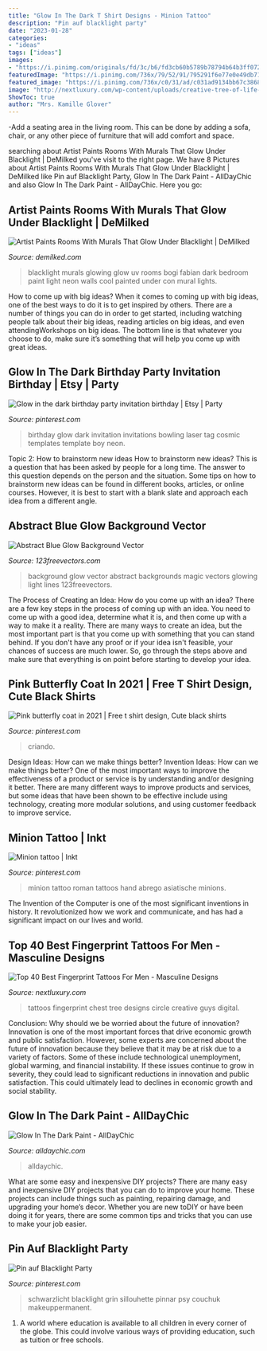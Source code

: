 ```yaml
---
title: "Glow In The Dark T Shirt Designs - Minion Tattoo"
description: "Pin auf blacklight party"
date: "2023-01-28"
categories:
- "ideas"
tags: ["ideas"]
images:
- "https://i.pinimg.com/originals/fd/3c/b6/fd3cb60b5789b78794b64b3ff072ec27.jpg"
featuredImage: "https://i.pinimg.com/736x/79/52/91/795291f6e77e0e49db71a8b0dce5d749--blacklight-party-neon-party.jpg"
featured_image: "https://i.pinimg.com/736x/c0/31/ad/c031ad9134bb67c3868e51e5df0aa254.jpg"
image: "http://nextluxury.com/wp-content/uploads/creative-tree-of-life-fingerprint-guys-circle-upper-chest-tattoos.jpg"
ShowToc: true
author: "Mrs. Kamille Glover"
---
```



-Add a seating area in the living room. This can be done by adding a sofa, chair, or any other piece of furniture that will add comfort and space.

	

		
searching about Artist Paints Rooms With Murals That Glow Under Blacklight | DeMilked you've visit to the right page. We have 8 Pictures about Artist Paints Rooms With Murals That Glow Under Blacklight | DeMilked like Pin auf Blacklight Party, Glow In The Dark Paint - AllDayChic and also Glow In The Dark Paint - AllDayChic. Here you go:
		
    
## Artist Paints Rooms With Murals That Glow Under Blacklight | DeMilked

<img loading=lazy src="https://www.demilked.com/magazine/wp-content/uploads/2015/01/glowing-murals-uv-blacklight-art-bogi-fabian-11.jpg" onerror="this.onerror=null;this.src='https://tse3.mm.bing.net/th?id=OIP.gD3TrB_iRbKWz88u5cvplgHaE9&amp;pid=15.1';" alt="Artist Paints Rooms With Murals That Glow Under Blacklight | DeMilked">

_Source: demilked.com_

>blacklight murals glowing glow uv rooms bogi fabian dark bedroom paint light neon walls cool painted under con mural lights. 

	

How to come up with big ideas?
When it comes to coming up with big ideas, one of the best ways to do it is to get inspired by others. There are a number of things you can do in order to get started, including watching people talk about their big ideas, reading articles on big ideas, and even attendingWorkshops on big ideas. The bottom line is that whatever you choose to do, make sure it’s something that will help you come up with great ideas.

    
## Glow In The Dark Birthday Party Invitation Birthday | Etsy | Party

<img loading=lazy src="https://i.pinimg.com/736x/7a/38/f5/7a38f53b6e9b044d7eba11e56616e9c4--neon-birthday-th-birthday.jpg" onerror="this.onerror=null;this.src='https://tse3.mm.bing.net/th?id=OIP.5kzA7q5Oj08iffIlBXDI_AHaHa&amp;pid=15.1';" alt="Glow in the dark birthday party invitation birthday | Etsy | Party">

_Source: pinterest.com_

>birthday glow dark invitation invitations bowling laser tag cosmic templates template boy neon. 

	

Topic 2: How to brainstorm new ideas
How to brainstorm new ideas? This is a question that has been asked by people for a long time. The answer to this question depends on the person and the situation. Some tips on how to brainstorm new ideas can be found in different books, articles, or online courses. However, it is best to start with a blank slate and approach each idea from a different angle.

    
## Abstract Blue Glow Background Vector

<img loading=lazy src="https://i2.wp.com/www.123freevectors.com/wp-content/uploads/new/Backgrounds/026-abstract-blue-glow-background-vector.png?w=800&amp;q=95" onerror="this.onerror=null;this.src='https://tse3.mm.bing.net/th?id=OIP.W5NU1RqWofw0bGPWWW83TwHaGe&amp;pid=15.1';" alt="Abstract Blue Glow Background Vector">

_Source: 123freevectors.com_

>background glow vector abstract backgrounds magic vectors glowing light lines 123freevectors. 

	

The Process of Creating an Idea: How do you come up with an idea?
There are a few key steps in the process of coming up with an idea. You need to come up with a good idea, determine what it is, and then come up with a way to make it a reality. There are many ways to create an idea, but the most important part is that you come up with something that you can stand behind. If you don't have any proof or if your idea isn't feasible, your chances of success are much lower. So, go through the steps above and make sure that everything is on point before starting to develop your idea.

    
## Pink Butterfly Coat In 2021 | Free T Shirt Design, Cute Black Shirts

<img loading=lazy src="https://i.pinimg.com/736x/c0/31/ad/c031ad9134bb67c3868e51e5df0aa254.jpg" onerror="this.onerror=null;this.src='https://tse2.mm.bing.net/th?id=OIP.L_uhVSHfQ07VlcZF518AJAHaHa&amp;pid=15.1';" alt="Pink butterfly coat in 2021 | Free t shirt design, Cute black shirts">

_Source: pinterest.com_

>criando. 

	

Design Ideas: How can we make things better?
Invention Ideas: How can we make things better?
One of the most important ways to improve the effectiveness of a product or service is by understanding and/or designing it better. There are many different ways to improve products and services, but some ideas that have been shown to be effective include using technology, creating more modular solutions, and using customer feedback to improve service.

    
## Minion Tattoo | Inkt

<img loading=lazy src="https://i.pinimg.com/originals/fd/3c/b6/fd3cb60b5789b78794b64b3ff072ec27.jpg" onerror="this.onerror=null;this.src='https://tse4.mm.bing.net/th?id=OIP.5dLBmxBLQcOWBWaNHgK4sAHaHa&amp;pid=15.1';" alt="Minion tattoo | Inkt">

_Source: pinterest.com_

>minion tattoo roman tattoos hand abrego asiatische minions. 

	

The Invention of the Computer is one of the most significant inventions in history. It revolutionized how we work and communicate, and has had a significant impact on our lives and world.

    
## Top 40 Best Fingerprint Tattoos For Men - Masculine Designs

<img loading=lazy src="http://nextluxury.com/wp-content/uploads/creative-tree-of-life-fingerprint-guys-circle-upper-chest-tattoos.jpg" onerror="this.onerror=null;this.src='https://tse1.mm.bing.net/th?id=OIP.mODEWxqyY-wIT2ABpvS79QHaHa&amp;pid=15.1';" alt="Top 40 Best Fingerprint Tattoos For Men - Masculine Designs">

_Source: nextluxury.com_

>tattoos fingerprint chest tree designs circle creative guys digital. 

	

Conclusion: Why should we be worried about the future of innovation?
Innovation is one of the most important forces that drive economic growth and public satisfaction. However, some experts are concerned about the future of innovation because they believe that it may be at risk due to a variety of factors. Some of these include technological unemployment, global warming, and financial instability. If these issues continue to grow in severity, they could lead to significant reductions in innovation and public satisfaction. This could ultimately lead to declines in economic growth and social stability.

    
## Glow In The Dark Paint - AllDayChic

<img loading=lazy src="https://alldaychic.com/wp-content/uploads/2013/09/glow-in-the-dark-5.jpg" onerror="this.onerror=null;this.src='https://tse4.mm.bing.net/th?id=OIP.sfOwmmh-kWJLBrDuvo3a4AHaLI&amp;pid=15.1';" alt="Glow In The Dark Paint - AllDayChic">

_Source: alldaychic.com_

>alldaychic. 

	

What are some easy and inexpensive DIY projects?
There are many easy and inexpensive DIY projects that you can do to improve your home. These projects can include things such as painting, repairing damage, and upgrading your home’s decor. Whether you are new toDIY or have been doing it for years, there are some common tips and tricks that you can use to make your job easier.

    
## Pin Auf Blacklight Party

<img loading=lazy src="https://i.pinimg.com/736x/79/52/91/795291f6e77e0e49db71a8b0dce5d749--blacklight-party-neon-party.jpg" onerror="this.onerror=null;this.src='https://tse3.mm.bing.net/th?id=OIP.60ctAe-70reF9wxsk6LvzgHaJ3&amp;pid=15.1';" alt="Pin auf Blacklight Party">

_Source: pinterest.com_

>schwarzlicht blacklight grin sillouhette pinnar psy couchuk makeuppermanent. 

	

1. A world where education is available to all children in every corner of the globe. This could involve various ways of providing education, such as tuition or free schools. 

